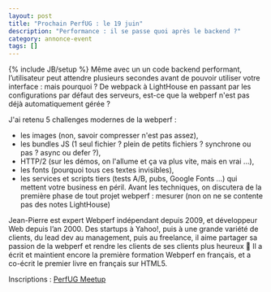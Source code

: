 ```yaml
---
layout: post
title: "Prochain PerfUG : le 19 juin"
description: "Performance : il se passe quoi après le backend ?"
category: annonce-event
tags: []
---
```

{% include JB/setup %}
Même avec un un code backend performant, l’utilisateur peut attendre plusieurs secondes avant de pouvoir utiliser votre interface : mais pourquoi ? De webpack à LightHouse en passant par les configurations par défaut des serveurs, est-ce que la webperf n'est pas déjà automatiquement gérée ?
<!-- more -->
J'ai retenu 5 challenges modernes de la webperf :
- les images (non, savoir compresser n'est pas assez),
- les bundles JS (1 seul fichier ? plein de petits fichiers ? synchrone ou pas ? async ou defer ?),
- HTTP/2 (sur les démos, on l'allume et ça va plus vite, mais en vrai …),
- les fonts (pourquoi tous ces textes invisibles),
- les services et scripts tiers (tests A/B, pubs, Google Fonts …) qui mettent votre business en péril.
Avant les techniques, on discutera de la première phase de tout projet webperf : mesurer (non on ne se contente pas des notes LightHouse)

Jean-Pierre est expert Webperf indépendant depuis 2009, et développeur Web depuis l’an 2000. Des startups à Yahoo!, puis à une grande variété de clients, du lead dev au management, puis au freelance, il aime partager sa passion de la webperf et rendre les clients de ses clients plus heureux 🙂 Il a écrit et maintient encore la première formation Webperf en français, et a co-écrit le premier livre en français sur HTML5.

Inscriptions : [PerfUG Meetup](https://www.meetup.com/fr-FR/PerfUG/events/254607814/)
